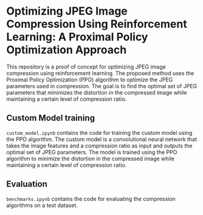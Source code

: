# Optimizing JPEG Image Compression Using Reinforcement Learning: A Proximal Policy Optimization Approach

This repository is a proof of concept for optimizing JPEG image compression using reinforcement learning. The proposed method uses the Proximal Policy Optimization (PPO) algorithm to optimize the JPEG parameters used in compression. The goal is to find the optimal set of JPEG parameters that minimizes the distortion in the compressed image while maintaining a certain level of compression ratio.

## Custom Model training

`custom_model.ipynb` contains the code for training the custom model using the PPO algorithm. The custom model is a convolutional neural network that takes the image features and a compression ratio as input and outputs the optimal set of JPEG parameters. The model is trained using the PPO algorithm to minimize the distortion in the compressed image while maintaining a certain level of compression ratio.

## Evaluation

`benchmarks.ipynb` contains the code for evaluating the compression algorithms on a test dataset.
